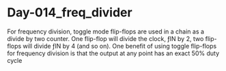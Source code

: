 # Day-014_freq_divider
For frequency division, toggle mode flip-flops are used in a chain as a divide by two counter. One flip-flop will divide the clock, ƒIN by 2, two flip-flops will divide ƒIN by 4 (and so on). One benefit of using toggle flip-flops for frequency division is that the output at any point has an exact 50% duty cycle
